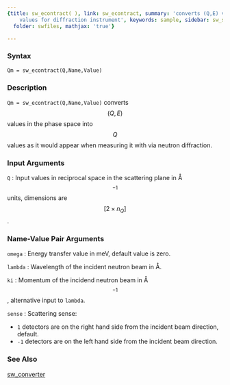 ```yaml
---
{title: sw_econtract( ), link: sw_econtract, summary: 'converts (Q,E) values to Q
    values for diffraction instrument', keywords: sample, sidebar: sw_sidebar, permalink: sw_econtract.html,
  folder: swfiles, mathjax: 'true'}

---
```

  
### Syntax
  
`Qm = sw_econtract(Q,Name,Value)`
  
### Description
  
`Qm = sw_econtract(Q,Name,Value)` converts $$(Q,E)$$ values in the phase
space into $$Q$$ values as it would appear when measuring it with via
neutron diffraction.
  
### Input Arguments
  
`Q`
: Input values in reciprocal space in the scattering plane in
  Å$$^{-1}$$ units, dimensions are $$[2\times n_Q]$$.
  
### Name-Value Pair Arguments
  
`omega`
: Energy transfer value in meV, default value is zero.
  
`lambda`
: Wavelength of the incident neutron beam in Å.
  
`ki`
: Momentum of the incidend neutron beam in Å$$^{-1}$$, alternative
  input to `lambda`.
  
`sense`
: Scattering sense:
 
  * `1`  detectors are on the right hand side from the incident beam direction, default.
  * `-1` detectors are on the left hand side from the incident beam direction.
  
### See Also
  
[sw_converter](sw_converter.html)
 

